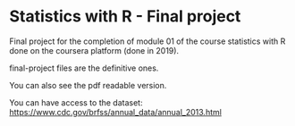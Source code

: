 # Statistics with R - Final project
Final project for the completion of module 01 of the course statistics with R done on the coursera platform (done in 2019). 

final-project files are the definitive ones.

You can also see the pdf readable version.

You can have access to the dataset: https://www.cdc.gov/brfss/annual_data/annual_2013.html

